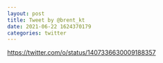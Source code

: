```yaml
--- 
layout: post 
title: Tweet by @brent_kt 
date: 2021-06-22 1624370179 
categories: twitter 
--- 
```

https://twitter.com/o/status/1407336630009188357